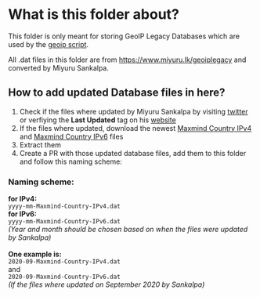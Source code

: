 # What is this folder about?
This folder is only meant for storing GeoIP Legacy Databases which are used by the [geoip script](https://github.com/nextcloud/vm/blob/master/network/geoblock.sh).

All .dat files in this folder are from https://www.miyuru.lk/geoiplegacy and converted by Miyuru Sankalpa.

## How to add updated Database files in here?
1. Check if the files where updated by Miyuru Sankalpa by visiting [twitter](https://twitter.com/miyurulk) or verfiying the **Last Updated** tag on his [website](https://www.miyuru.lk/geoiplegacy)
2. If the files where updated, download the newest [Maxmind Country IPv4](https://dl.miyuru.lk/geoip/maxmind/country/maxmind4.dat.gz) and [Maxmind Country IPv6](https://dl.miyuru.lk/geoip/maxmind/country/maxmind6.dat.gz) files
3. Extract them
4. Create a PR with those updated database files, add them to this folder and follow this naming scheme:

### Naming scheme:
**for IPv4:**<br>
`yyyy-mm-Maxmind-Country-IPv4.dat`<br>
**for IPv6:**<br>
`yyyy-mm-Maxmind-Country-IPv6.dat`<br>
_(Year and month should be chosen based on when the files were updated by Sankalpa)_<br><br>
**One example is:**<br>
`2020-09-Maxmind-Country-IPv4.dat`<br>
and<br>
`2020-09-Maxmind-Country-IPv6.dat`<br>
_(If the files where updated on September 2020 by Sankalpa)_
